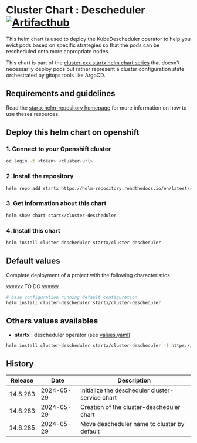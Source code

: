 # Cluster Chart : Descheduler [![Artifacthub](https://img.shields.io/badge/ArtifactHub-STARTX_cluster--descheduler-8A2BE2.svg)](https://artifacthub.io/packages/search?ts_query_web=cluster+descheduler+startx)

This helm chart is used to deploy the KubeDescheduler operator to help you evict pods based on specific strategies so that the pods can be rescheduled onto more appropriate nodes.

This chart is part of the [cluster-xxx startx helm chart series](https://helm-repository.readthedocs.io#cluster-helm-charts) that doesn't necessarily deploy pods but rather represent a cluster configuration state orchestrated by gitops tools like ArgoCD.

## Requirements and guidelines

Read the [startx helm-repository homepage](https://helm-repository.readthedocs.io) for
more information on how to use theses resources.

## Deploy this helm chart on openshift

### 1. Connect to your Openshift cluster

```bash
oc login -t <token> <cluster-url>
```

### 2. Install the repository

```bash
helm repo add startx https://helm-repository.readthedocs.io/en/latest/repos/stable/
```

### 3. Get information about this chart

```bash
helm show chart startx/cluster-descheduler
```

### 4. Install this chart

```bash
helm install cluster-descheduler startx/cluster-descheduler
```

## Default values

Complete deployment of a project with the following characteristics :

xxxxxx TO DO xxxxxx

```bash
# base configuration running default configuration
helm install cluster-descheduler startx/cluster-descheduler
```

## Others values availables

- **startx** : descheduler operator (see [values.yaml](https://raw.githubusercontent.com/startxfr/helm-repository/master/charts/cluster-descheduler/values-startx.yaml))

```bash
helm install cluster-descheduler startx/cluster-descheduler -f https://raw.githubusercontent.com/startxfr/helm-repository/master/charts/cluster-descheduler/values-startx.yaml
```

## History

| Release  | Date       | Description                                                                                    |
| -------- | ---------- | ---------------------------------------------------------------------------------------------- |
| 14.6.283 | 2024-05-29 | Initialize the descheduler cluster-service chart
| 14.6.283 | 2024-05-29 | Creation of the cluster-descheduler chart
| 14.6.285 | 2024-05-29 | Move descheduler name to cluster by default
